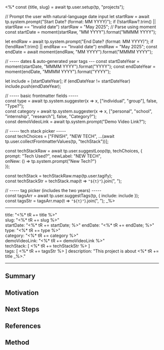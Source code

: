 <%*
const {title, slug} = await tp.user.setup(tp, "projects");

// Prompt the user with natural-language date input
let startRaw = await tp.system.prompt("Start Date? (format: MM YYYY)");
if (!startRaw?.trim() || startRaw == "Invalid date") startRaw = "May 2025";
// Parse using moment
const startDate = moment(startRaw, "MM YYYY").format("MMMM YYYY");

let endRaw   = await tp.system.prompt("End Date? (format: MM YYYY)");
if (!endRaw?.trim() || endRaw == "Invalid date") endRaw = "May 2025";
const endDate = await moment(endRaw, "MM YYYY").format("MMMM YYYY");

// ----- dates & auto‑generated year tags ---
const startDateYear = moment(startDate, "MMMM YYYY").format("YYYY");
const endDateYear   = moment(endDate,   "MMMM YYYY").format("YYYY");

let include = [startDateYear];
if (endDateYear != startDateYear) include.push(endDateYear);

// ----- basic frontmatter fields -----  
const type = await tp.system.suggester(x => x, ["individual", "group"], false, "Type?");  
const category = await tp.system.suggester(x => x, ["personal", "school", "internship", "research"], false, "Category?");  
const demoVideoLink = await tp.system.prompt("Demo Video Link?");

// ----- tech stack picker -----  
const techChoices = ["FINISH", "NEW TECH", ...(await tp.user.collectFrontmatterValues(tp, "techStack"))];

const techStackRaw = await tp.user.suggestLoop(tp, techChoices, {  
prompt: "Tech Used?",
newLabel: "NEW TECH",  
onNew: () => tp.system.prompt("New Tech?")  
});

const techStack = techStackRaw.map(tp.user.tagify);  
const techStackStr = techStack.map(t => `"${t}"`).join(", ");

// ----- tag picker (includes the two years) -----  
const tagsArr = await tp.user.suggestTags(tp, { include: include });  
const tagsStr = tagsArr.map(t => `"${t}"`).join(", ");
_%>

---
title: "<%* tR += title %>"  
slug: "<%* tR += slug %>"  
startDate: "<%* tR += startDate; %>"
endDate: "<%* tR += endDate; %>"
type: "<%* tR += type %>"  
category: "<%* tR += category %>"  
demoVideoLink: "<%* tR += demoVideoLink %>"  
techStack: [ 
    <%* tR += techStackStr %> 
]  
tags: [ 
	<%* tR += tagsStr %>
] 
description: "This project is about <%* tR += title _%>."

---

## Summary

## Motivation

## Next Steps

## References

## Method